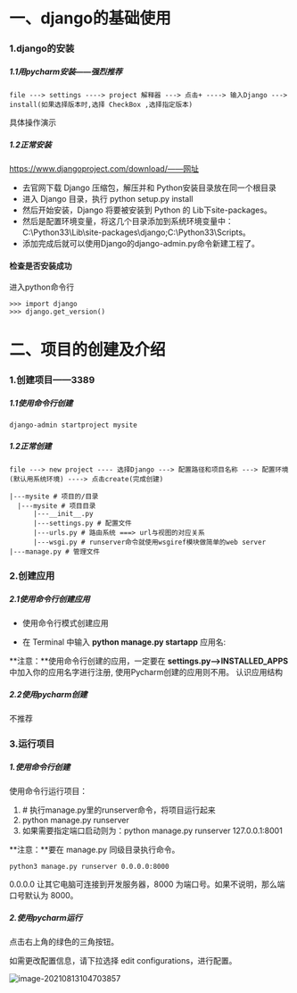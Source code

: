 # 一、django的基础使用

### 1.django的安装

##### 1.1用pycharm安装——强烈推荐

```
file ---> settings ----> project 解释器 ---> 点击+ ----> 输入Django ---> install(如果选择版本时,选择 CheckBox ,选择指定版本)
```

具体操作演示



##### 1.2正常安装

https://www.djangoproject.com/download/——网址

- 去官网下载 Django 压缩包，解压并和 Python安装目录放在同一个根目录
- 进入 Django 目录，执行 python setup.py install
- 然后开始安装，Django 将要被安装到 Python 的 Lib下site-packages。
- 然后是配置环境变量，将这几个目录添加到系统环境变量中： C:\Python33\Lib\site-packages\django;C:\Python33\Scripts。
-  添加完成后就可以使用Django的django-admin.py命令新建工程了。

#### 检查是否安装成功

进入python命令行

```
>>> import django
>>> django.get_version()
```

# 二、项目的创建及介绍

### 1.创建项目——3389

##### 1.1使用命令行创建

```
django-admin startproject mysite
```

##### 1.2正常创建

```
file ---> new project ---- 选择Django ---> 配置路径和项目名称 ---> 配置环境(默认用系统环境) ----> 点击create(完成创建)
```

```
|---mysite # 项目的/目录 
  |---mysite # 项目目录 
      |---__init__.py 
      |---settings.py # 配置文件 
      |---urls.py # 路由系统 ===> url与视图的对应关系 
      |---wsgi.py # runserver命令就使用wsgiref模块做简单的web server 
|---manage.py # 管理文件
```

### 2.创建应用

##### 2.1使用命令行创建应用

- 使用命令行模式创建应用

- 在 Terminal 中输入 **python manage.py startapp** 应用名:

**注意：**使用命令行创建的应用，一定要在 **settings.py-->INSTALLED_APPS** 中加入你的应用名字进行注册, 使用Pycharm创建的应用则不用。 认识应用结构

##### 2.2使用pycharm创建

不推荐

### 3.运行项目

##### 1.使用命令行创建

使用命令行运行项目：

1. \# 执行manage.py里的runserver命令，将项目运行起来
2. python manage.py runserver
3. 如果需要指定端口启动则为：python manage.py runserver 127.0.0.1:8001

**注意：**要在 manage.py 同级目录执行命令。

```
python3 manage.py runserver 0.0.0.0:8000
```

0.0.0.0 让其它电脑可连接到开发服务器，8000 为端口号。如果不说明，那么端口号默认为 8000。

##### 2.使用pycharm运行

点击右上角的绿色的三角按钮。

如需更改配置信息，请下拉选择 edit configurations，进行配置。

![image-20210813104703857](C:\Users\admin\AppData\Roaming\Typora\typora-user-images\image-20210813104703857.png)



